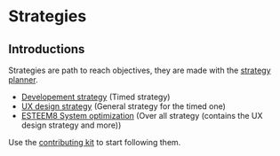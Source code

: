 # Strategies

## Introductions

Strategies are path to reach objectives, they are made with the [strategy planner](https://github.com/esteem8app/esteem8app.github.io/blob/master/docs/strategies/Strategy-planner.md).

* [Developement strategy](https://github.com/esteem8app/esteem8app.github.io/blob/master/docs/strategies/Developement-strategy.md) (Timed strategy)
* [UX design strategy](https://github.com/esteem8app/esteem8app.github.io/blob/master/docs/strategies/UX-design-strategy.md) (General strategy for the timed one)
* [ESTEEM8 System optimization]() (Over all strategy (contains the UX design strategy and more))

Use the [contributing kit](https://github.com/esteem8app/esteem8app.github.io/tree/master/docs/contributing-kit) to start following them.

